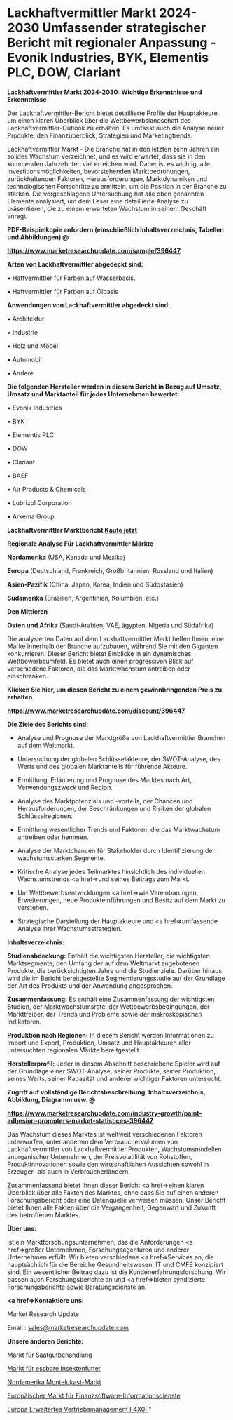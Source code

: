 # Lackhaftvermittler Markt 2024-2030 Umfassender strategischer Bericht mit regionaler Anpassung - Evonik Industries, BYK, Elementis PLC, DOW, Clariant

<strong>Lackhaftvermittler Markt 2024-2030: Wichtige Erkenntnisse und Erkenntnisse</strong>

Der Lackhaftvermittler-Bericht bietet detaillierte Profile der Hauptakteure, um einen klaren Überblick über die Wettbewerbslandschaft des Lackhaftvermittler-Outlook zu erhalten. Es umfasst auch die Analyse neuer Produkte, den Finanzüberblick, Strategien und Marketingtrends.

Lackhaftvermittler Markt - Die Branche hat in den letzten zehn Jahren ein solides Wachstum verzeichnet, und es wird erwartet, dass sie in den kommenden Jahrzehnten viel erreichen wird. Daher ist es wichtig, alle Investitionsmöglichkeiten, bevorstehenden Marktbedrohungen, zurückhaltenden Faktoren, Herausforderungen, Marktdynamiken und technologischen Fortschritte zu ermitteln, um die Position in der Branche zu stärken. Die vorgeschlagene Untersuchung hat alle oben genannten Elemente analysiert, um dem Leser eine detaillierte Analyse zu präsentieren, die zu einem erwarteten Wachstum in seinem Geschäft anregt.



<strong><b>PDF-Beispielkopie anfordern (einschließlich Inhaltsverzeichnis, Tabellen und Abbildungen) @ </b></strong>

<strong><a href=https://www.marketresearchupdate.com/sample/396447>

<strong>https://www.marketresearchupdate.com/sample/396447</u></a></strong></strong>



<strong>Arten von Lackhaftvermittler abgedeckt sind:</strong>

• Haftvermittler für Farben auf Wasserbasis.

• Haftvermittler für Farben auf Ölbasis



<strong>Anwendungen von Lackhaftvermittler abgedeckt sind:</strong>

• Architektur

• Industrie

• Holz und Möbel

• Automobil

• Andere



<strong>Die folgenden Hersteller werden in diesem Bericht in Bezug auf Umsatz, Umsatz und Marktanteil für jedes Unternehmen bewertet:</strong>

• Evonik Industries

• BYK

• Elementis PLC

• DOW

• Clariant

• BASF

• Air Products & Chemicals

• Lubrizol Corporation

• Arkema Group



<strong>Lackhaftvermittler Marktbericht <a href=https://www.marketresearchupdate.com/buynow/396447>Kaufe jetzt</a></strong>



<strong>Regionale Analyse Für Lackhaftvermittler Märkte</strong>



<strong>Nordamerika</strong> (USA, Kanada und Mexiko)



<strong>Europa</strong> (Deutschland, Frankreich, Großbritannien, Russland und Italien)



<strong>Asien-Pazifik</strong> (China, Japan, Korea, Indien und Südostasien)



<strong>Südamerika</strong> (Brasilien, Argentinien, Kolumbien, etc.)



<strong>Den Mittleren</strong> 

<strong>Osten und Afrika</strong> (Saudi-Arabien, VAE, ägypten, Nigeria und Südafrika)

Die analysierten Daten auf dem Lackhaftvermittler Markt helfen Ihnen, eine Marke innerhalb der Branche aufzubauen, während Sie mit den Giganten konkurrieren. Dieser Bericht bietet Einblicke in ein dynamisches Wettbewerbsumfeld. Es bietet auch einen progressiven Blick auf verschiedene Faktoren, die das Marktwachstum antreiben oder einschränken.



<strong>Klicken Sie hier, um diesen Bericht zu einem gewinnbringenden Preis zu erhalten
</strong>

<strong><a href=https://www.marketresearchupdate.com/discount/396447>https://www.marketresearchupdate.com/discount/396447</b></u></strong></a>



<strong>Die Ziele des Berichts sind:</strong>

- Analyse und Prognose der Marktgröße von Lackhaftvermittler Branchen auf dem Weltmarkt.

- Untersuchung der globalen Schlüsselakteure, der SWOT-Analyse, des Werts und des globalen Marktanteils für führende Akteure.

- Ermittlung, Erläuterung und Prognose des Marktes nach Art, Verwendungszweck und Region.

- Analyse des Marktpotenzials und -vorteils, der Chancen und Herausforderungen, der Beschränkungen und Risiken der globalen Schlüsselregionen.

- Ermittlung wesentlicher Trends und Faktoren, die das Marktwachstum antreiben oder hemmen.

- Analyse der Marktchancen für Stakeholder durch Identifizierung der wachstumsstarken Segmente.

- Kritische Analyse jedes Teilmarktes hinsichtlich des individuellen Wachstumstrends <a href=>und</a> seines Beitrags zum Markt.

- Um Wettbewerbsentwicklungen <a href=>wie</a> Vereinbarungen, Erweiterungen, neue Produkteinführungen und Besitz auf dem Markt zu verstehen.

- Strategische Darstellung der Hauptakteure und <a href=>umfas</a>sende Analyse ihrer Wachstumsstrategien.



<strong>Inhaltsverzeichnis:</strong>



<strong>Studienabdeckung:</strong> Enthält die wichtigsten Hersteller, die wichtigsten Marktsegmente, den Umfang der auf dem Weltmarkt angebotenen Produkte, die berücksichtigten Jahre und die Studienziele. Darüber hinaus wird die im Bericht bereitgestellte Segmentierungsstudie auf der Grundlage der Art des Produkts und der Anwendung angesprochen.



<strong>Zusammenfassung:</strong> Es enthält eine Zusammenfassung der wichtigsten Studien, der Marktwachstumsrate, der Wettbewerbsbedingungen, der Markttreiber, der Trends und Probleme sowie der makroskopischen Indikatoren.



<strong>Produktion nach Regionen:</strong> In diesem Bericht werden Informationen zu Import und Export, Produktion, Umsatz und Hauptakteuren aller untersuchten regionalen Märkte bereitgestellt.



<strong>Herstellerprofil:</strong> Jeder in diesem Abschnitt beschriebene Spieler wird auf der Grundlage einer SWOT-Analyse, seiner Produkte, seiner Produktion, seines Werts, seiner Kapazität und anderer wichtiger Faktoren untersucht.



<strong><b>Zugriff auf vollständige Berichtsbeschreibung, Inhaltsverzeichnis, Abbildung, Diagramm usw. @ </b></strong>

<strong><a href=https://www.marketresearchupdate.com/industry-growth/paint-adhesion-promoters-market-statistices-396447>https://www.marketresearchupdate.com/industry-growth/paint-adhesion-promoters-market-statistices-396447</a></strong>

Das Wachstum dieses Marktes ist weltweit verschiedenen Faktoren unterworfen, unter anderem dem Verbrauchervolumen von Lackhaftvermittler von Lackhaftvermittler Produkten, Wachstumsmodellen anorganischer Unternehmen, der Preisvolatilität von Rohstoffen, Produktinnovationen sowie den wirtschaftlichen Aussichten sowohl in Erzeuger- als auch in Verbraucherländern.

Zusammenfassend bietet Ihnen dieser Bericht <a href=>einen</a> klaren Überblick über alle Fakten des Marktes, ohne dass Sie auf einen anderen Forschungsbericht oder eine Datenquelle verweisen müssen. Unser Bericht bietet Ihnen alle Fakten über die Vergangenheit, Gegenwart und Zukunft des betroffenen Marktes.



<strong>Über uns:</strong>

 ist ein Marktforschungsunternehmen, das die Anforderungen <a href=>großer</a> Unternehmen, Forschungsagenturen und anderer Unternehmen erfüllt. Wir bieten verschiedene <a href=>Services</a> an, die hauptsächlich für die Bereiche Gesundheitswesen, IT und CMFE konzipiert sind. Ein wesentlicher Beitrag dazu ist die Kundenerfahrungsforschung. Wir passen auch Forschungsberichte an und <a href=>bieten</a> syndizierte Forschungsberichte sowie Beratungsdienste an.



<strong><a href=>Kontaktiere uns:</a></strong>

Market Research Update

Email : sales@marketresearchupdate.com



<strong>Unsere anderen Berichte:</strong>

<a href=https://www.linkedin.com/pulse/seed-treatment-market-demand-future-scope-top>Markt für Saatgutbehandlung</a>

<a href=https://www.linkedin.com/pulse/edible-insects-feed-market-size-industry-growth>Markt für essbare Insektenfutter</a>

<a href=https://www.linkedin.com/pulse/north-america-montelukast-market-sizing-up-anticipating>Nordamerika Montelukast-Markt</a>

<a href=https://www.linkedin.com/pulse/europe-financial-software-information-service-market-2023-2030>Europäischer Markt für Finanzsoftware-Informationsdienste</a>

<a href=https://www.linkedin.com/pulse/europe-advanced-distribution-management-f4x0f/>Europa Erweitertes Vertriebsmanagement F4X0F</a>"
